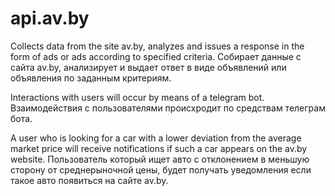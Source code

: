 # api.av.by
Collects data from the site av.by, analyzes and issues a response in the form of ads or ads according to specified criteria.
Собирает данные с сайта av.by, анализирует и выдает ответ в виде объявлений или объявления по заданным критериям.

Interactions with users will occur by means of a telegram bot.
Взаимодействия с пользователями происхродит по средствам телеграм бота.

A user who is looking for a car with a lower deviation from the average market price will receive notifications if such a car appears on the av.by website.
Пользователь который ищет авто с отклонением в меньшую сторону от среднерыночной цены, будет получать уведомления если такое авто появиться на сайте av.by.
